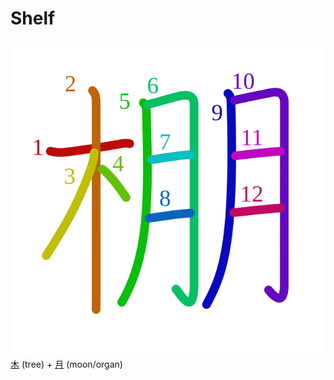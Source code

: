 # Shelf
![棚](../kanji-colorize/68da.svg)
[木](../kanji-dict/木.md) (tree) + [月](../kanji-dict/月.md) (moon/organ) 